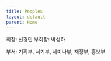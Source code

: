 ```yaml
---
title: Peoples
layout: default
parent: Home
---
```


회장: 신경민
부회장: 박성하

부서: 기획부, 서기부, 세미나부, 재정부, 홍보부
